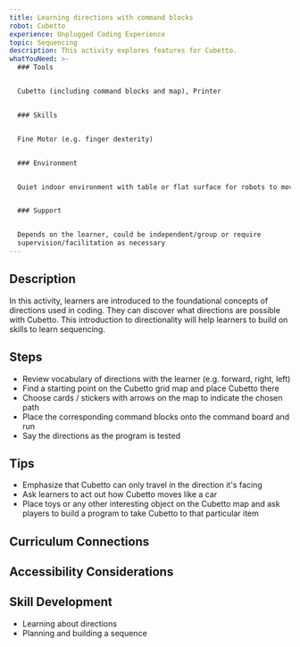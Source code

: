 ```yaml
---
title: Learning directions with command blocks
robot: Cubetto
experience: Unplugged Coding Experience
topic: Sequencing
description: This activity explores features for Cubetto.
whatYouNeed: >-
  ### Tools


  Cubetto (including command blocks and map), Printer


  ### Skills


  Fine Motor (e.g. finger dexterity)


  ### Environment


  Quiet indoor environment with table or flat surface for robots to move


  ### Support


  Depends on the learner, could be independent/group or require
  supervision/facilitation as necessary
---
```

## Description

In this activity, learners are introduced to the foundational concepts of directions used in coding. They can discover what directions are possible with Cubetto. This introduction to directionality will help learners to build on skills to learn sequencing.

## Steps

* Review vocabulary of directions with the learner (e.g. forward, right, left)
* Find a starting point on the Cubetto grid map and place Cubetto there
* Choose cards / stickers with arrows on the map to indicate the chosen path
* Place the corresponding command blocks onto the command board and run
* Say the directions as the program is tested

## Tips

* Emphasize that Cubetto can only travel in the direction it's facing
* Ask learners to act out how Cubetto moves like a car
* Place toys or any other interesting object on the Cubetto map and ask players to build a program to take Cubetto to that particular item

## Curriculum Connections

## Accessibility Considerations

## Skill Development

* Learning about directions
* Planning and building a sequence